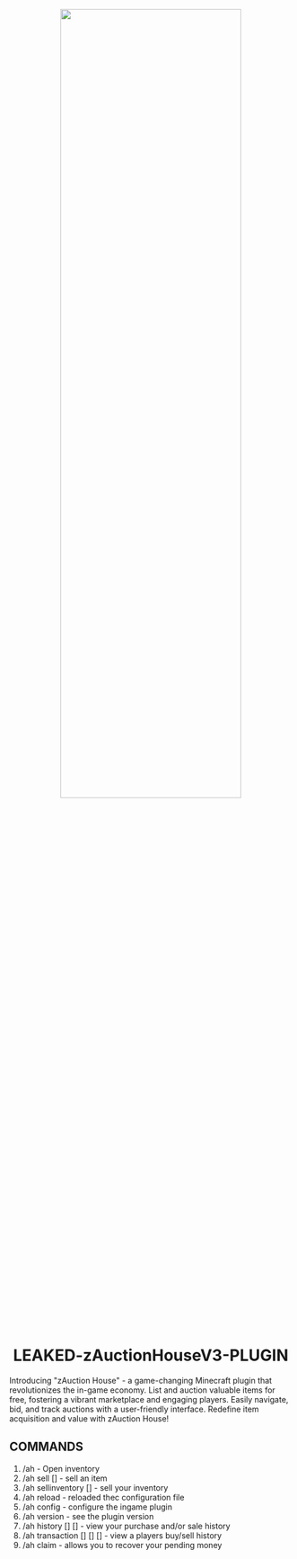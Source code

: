 <p align="center"><img src="https://github.com/frozesentic/LEAKED-zAuctionHouseV3-PLUGIN/assets/99868523/eb5656c2-b522-413f-ae07-e0daccf4ec29)" width=80% height=60%>

<h1 align="center"> LEAKED-zAuctionHouseV3-PLUGIN</h1>

Introducing "zAuction House" - a game-changing Minecraft plugin that revolutionizes the in-game economy. List and auction valuable items for free, fostering a vibrant marketplace and engaging players. Easily navigate, bid, and track auctions with a user-friendly interface. Redefine item acquisition and value with zAuction House!

## COMMANDS

1. /ah - Open inventory
2. /ah sell [<price>] - sell an item
3. /ah sellinventory [<price>] - sell your inventory
4. /ah reload - reloaded thec configuration file
5. /ah config - configure the ingame plugin
6. /ah version - see the plugin version
7. /ah history [<page>] [<type>] - view your purchase and/or sale history
8. /ah transaction [<player>] [<page>] [<type>] - view a players buy/sell history
9. /ah claim - allows you to recover your pending money

